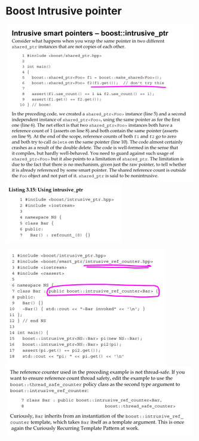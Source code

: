 # Boost Intrusive pointer

![](images/2022-02-24-07-50-25.png)
![](images/2022-02-24-07-51-03.png)

![](images/2022-02-24-07-52-51.png)
![](images/2022-02-24-07-53-10.png)
